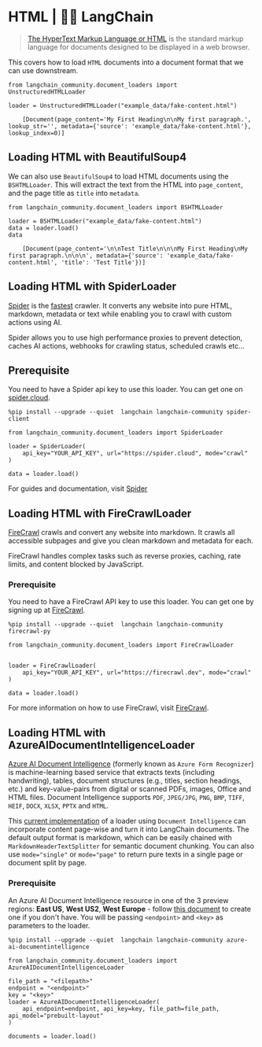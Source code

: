 # HTML | 🦜️🔗 LangChain
> [The HyperText Markup Language or HTML](https://en.wikipedia.org/wiki/HTML) is the standard markup language for documents designed to be displayed in a web browser.

This covers how to load `HTML` documents into a document format that we can use downstream.

```
from langchain_community.document_loaders import UnstructuredHTMLLoader

```


```
loader = UnstructuredHTMLLoader("example_data/fake-content.html")

```


```
    [Document(page_content='My First Heading\n\nMy first paragraph.', lookup_str='', metadata={'source': 'example_data/fake-content.html'}, lookup_index=0)]

```


Loading HTML with BeautifulSoup4[​](#loading-html-with-beautifulsoup4 "Direct link to Loading HTML with BeautifulSoup4")
------------------------------------------------------------------------------------------------------------------------

We can also use `BeautifulSoup4` to load HTML documents using the `BSHTMLLoader`. This will extract the text from the HTML into `page_content`, and the page title as `title` into `metadata`.

```
from langchain_community.document_loaders import BSHTMLLoader

```


```
loader = BSHTMLLoader("example_data/fake-content.html")
data = loader.load()
data

```


```
    [Document(page_content='\n\nTest Title\n\n\nMy First Heading\nMy first paragraph.\n\n\n', metadata={'source': 'example_data/fake-content.html', 'title': 'Test Title'})]

```


Loading HTML with SpiderLoader[​](#loading-html-with-spiderloader "Direct link to Loading HTML with SpiderLoader")
------------------------------------------------------------------------------------------------------------------

[Spider](https://spider.cloud/?ref=langchain) is the [fastest](https://github.com/spider-rs/spider/blob/main/benches/BENCHMARKS.md#benchmark-results) crawler. It converts any website into pure HTML, markdown, metadata or text while enabling you to crawl with custom actions using AI.

Spider allows you to use high performance proxies to prevent detection, caches AI actions, webhooks for crawling status, scheduled crawls etc...

Prerequisite[​](#prerequisite "Direct link to Prerequisite")
------------------------------------------------------------

You need to have a Spider api key to use this loader. You can get one on [spider.cloud](https://spider.cloud/).

```
%pip install --upgrade --quiet  langchain langchain-community spider-client

```


```
from langchain_community.document_loaders import SpiderLoader

loader = SpiderLoader(
    api_key="YOUR_API_KEY", url="https://spider.cloud", mode="crawl"
)

data = loader.load()

```


For guides and documentation, visit [Spider](https://spider.cloud/docs/api)

Loading HTML with FireCrawlLoader[​](#loading-html-with-firecrawlloader "Direct link to Loading HTML with FireCrawlLoader")
---------------------------------------------------------------------------------------------------------------------------

[FireCrawl](https://firecrawl.dev/?ref=langchain) crawls and convert any website into markdown. It crawls all accessible subpages and give you clean markdown and metadata for each.

FireCrawl handles complex tasks such as reverse proxies, caching, rate limits, and content blocked by JavaScript.

### Prerequisite[​](#prerequisite-1 "Direct link to Prerequisite")

You need to have a FireCrawl API key to use this loader. You can get one by signing up at [FireCrawl](https://firecrawl.dev/?ref=langchainpy).

```
%pip install --upgrade --quiet  langchain langchain-community firecrawl-py

from langchain_community.document_loaders import FireCrawlLoader


loader = FireCrawlLoader(
    api_key="YOUR_API_KEY", url="https://firecrawl.dev", mode="crawl"
)

data = loader.load()

```


For more information on how to use FireCrawl, visit [FireCrawl](https://firecrawl.dev/?ref=langchainpy).

Loading HTML with AzureAIDocumentIntelligenceLoader[​](#loading-html-with-azureaidocumentintelligenceloader "Direct link to Loading HTML with AzureAIDocumentIntelligenceLoader")
---------------------------------------------------------------------------------------------------------------------------------------------------------------------------------

[Azure AI Document Intelligence](https://aka.ms/doc-intelligence) (formerly known as `Azure Form Recognizer`) is machine-learning based service that extracts texts (including handwriting), tables, document structures (e.g., titles, section headings, etc.) and key-value-pairs from digital or scanned PDFs, images, Office and HTML files. Document Intelligence supports `PDF`, `JPEG/JPG`, `PNG`, `BMP`, `TIFF`, `HEIF`, `DOCX`, `XLSX`, `PPTX` and `HTML`.

This [current implementation](https://aka.ms/di-langchain) of a loader using `Document Intelligence` can incorporate content page-wise and turn it into LangChain documents. The default output format is markdown, which can be easily chained with `MarkdownHeaderTextSplitter` for semantic document chunking. You can also use `mode="single"` or `mode="page"` to return pure texts in a single page or document split by page.

### Prerequisite[​](#prerequisite-2 "Direct link to Prerequisite")

An Azure AI Document Intelligence resource in one of the 3 preview regions: **East US**, **West US2**, **West Europe** - follow [this document](https://learn.microsoft.com/azure/ai-services/document-intelligence/create-document-intelligence-resource?view=doc-intel-4.0.0) to create one if you don't have. You will be passing `<endpoint>` and `<key>` as parameters to the loader.

```
%pip install --upgrade --quiet  langchain langchain-community azure-ai-documentintelligence

from langchain_community.document_loaders import AzureAIDocumentIntelligenceLoader

file_path = "<filepath>"
endpoint = "<endpoint>"
key = "<key>"
loader = AzureAIDocumentIntelligenceLoader(
    api_endpoint=endpoint, api_key=key, file_path=file_path, api_model="prebuilt-layout"
)

documents = loader.load()

```
